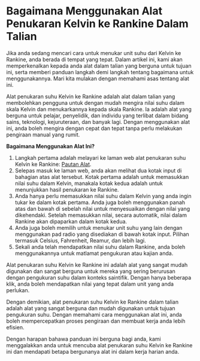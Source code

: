 Bagaimana Menggunakan Alat Penukaran Kelvin ke Rankine Dalam Talian
===================================================================

Jika anda sedang mencari cara untuk menukar unit suhu dari Kelvin ke Rankine, anda berada di tempat yang tepat. Dalam artikel ini, kami akan memperkenalkan kepada anda alat dalam talian yang berguna untuk tujuan ini, serta memberi panduan langkah demi langkah tentang bagaimana untuk menggunakannya. Mari kita mulakan dengan memahami asas tentang alat ini.

Alat penukaran suhu Kelvin ke Rankine adalah alat dalam talian yang membolehkan pengguna untuk dengan mudah mengira nilai suhu dalam skala Kelvin dan menukarkannya kepada skala Rankine. Ia adalah alat yang berguna untuk pelajar, penyelidik, dan individu yang terlibat dalam bidang sains, teknologi, kejuruteraan, dan banyak lagi. Dengan menggunakan alat ini, anda boleh mengira dengan cepat dan tepat tanpa perlu melakukan pengiraan manual yang rumit.

**Bagaimana Menggunakan Alat Ini?**

1. Langkah pertama adalah melayari ke laman web alat penukaran suhu Kelvin ke Rankine: [Pautan Alat](https://www.onlinecalculatorsfree.com/ms/convert/kelvin-to-rankine.html).
2. Selepas masuk ke laman web, anda akan melihat dua kotak input di bahagian atas alat tersebut. Kotak pertama adalah untuk memasukkan nilai suhu dalam Kelvin, manakala kotak kedua adalah untuk menunjukkan hasil penukaran ke Rankine.
3. Anda hanya perlu memasukkan nilai suhu dalam Kelvin yang anda ingin tukar ke dalam kotak pertama. Anda juga boleh menggunakan panah atas dan bawah di sebelah nilai untuk menyesuaikan dengan nilai yang dikehendaki. Setelah memasukkan nilai, secara automatik, nilai dalam Rankine akan dipaparkan dalam kotak kedua.
4. Anda juga boleh memilih untuk menukar unit suhu yang lain dengan menggunakan pad radio yang disediakan di bawah kotak input. Pilihan termasuk Celsius, Fahrenheit, Reamur, dan lebih lagi.
5. Sekali anda telah mendapatkan nilai suhu dalam Rankine, anda boleh menggunakannya untuk matlamat pengukuran atau kajian anda.

Alat penukaran suhu Kelvin ke Rankine ini adalah alat yang sangat mudah digunakan dan sangat berguna untuk mereka yang sering berurusan dengan pengukuran suhu dalam konteks saintifik. Dengan hanya beberapa klik, anda boleh mendapatkan nilai yang tepat dalam unit yang anda perlukan.

Dengan demikian, alat penukaran suhu Kelvin ke Rankine dalam talian adalah alat yang sangat berguna dan mudah digunakan untuk tujuan pengukuran suhu. Dengan memahami cara menggunakan alat ini, anda boleh mempercepatkan proses pengiraan dan membuat kerja anda lebih efisien.

Dengan harapan bahawa panduan ini berguna bagi anda, kami menggalakkan anda untuk mencuba alat penukaran suhu Kelvin ke Rankine ini dan mendapati betapa bergunanya alat ini dalam kerja harian anda.